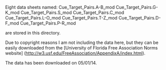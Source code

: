 Eight data sheets named:
Cue_Target_Pairs.A-B_mod
Cue_Target_Pairs.G-K_mod
Cue_Target_Pairs.S_mod
Cue_Target_Pairs.C_mod
Cue_Target_Pairs.L-O_mod
Cue_Target_Pairs.T-Z_mod
Cue_Target_Pairs.D-F_mod
Cue_Target_Pairs.P-R_mod  

are stored in this directory.

Due to copyright reasons I am not including the data here, but they can be
easily downloaded from the [University of Florida Free Association Norms website]
(http://w3.usf.edu/FreeAssociation/AppendixA/index.html).

The data has been downloaded on 05/01/14.
